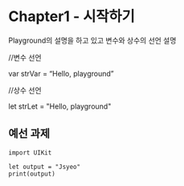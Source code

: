 # Chapter1 - 시작하기
Playground의 설명을 하고 있고 변수와 상수의 선언 설명

//변수 선언

var strVar = “Hello, playground”

//상수 선언

let strLet = "Hello, playground"

## 예선 과제
```
import UIKit

let output = "Jsyeo"
print(output)
```
